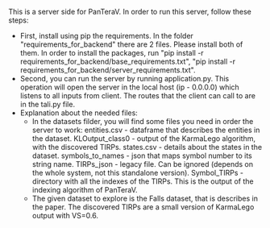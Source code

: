 This is a server side for PanTeraV.
In order to run this server, follow these steps:
* First, install using pip the requirements.
In the folder "requirements_for_backend" there are 2 files. Please install both of them.
In order to install the packages, run "pip install -r requirements_for_backend/base_requirements.txt",
"pip install -r requirements_for_backend/server_requirements.txt".
* Second, you can run the server by running application.py.
This operation will open the server in the local host (ip - 0.0.0.0) which listens to all inputs from client.
The routes that the client can call to are in the tali.py file.
* Explanation about the needed files:
    * In the datasets filder, you will find some files you need in order the server to work:
    entities.csv - dataframe that describes the entities in the dataset.
    KLOutput_class0 - output of the KarmaLego algorithm, with the discovered TIRPs.
    states.csv - details about the states in the dataset.
    symbols_to_names - json that maps symbol number to its string name.
    TIRPs_json - legacy file. Can be ignored (depends on the whole system, not this standalone version).
    Symbol_TIRPs - directory with all the indexes of the TIRPs. This is the output of the indexing algorithm of PanTeraV.
    * The given dataset to explore is the Falls dataset, that is describes in the paper.
    The discovered TIRPs are a small version of KarmaLego output with VS=0.6.